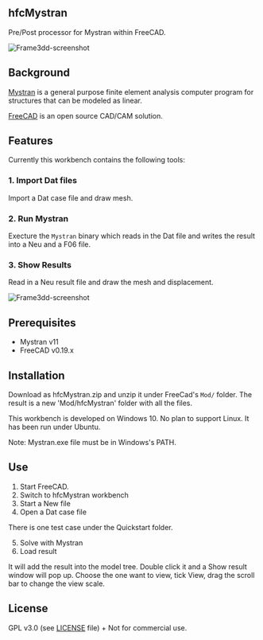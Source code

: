 ## hfcMystran
Pre/Post processor for Mystran within FreeCAD.

![Frame3dd-screenshot](https://github.com/ceanwang/hfcMystran/blob/master/Screenshot/hfcMystran00.jpg)

## Background
[Mystran](https://github.com/dr-bill-c/MYSTRAN) is a general purpose finite element analysis computer program for structures that can be modeled as linear.

[FreeCAD](https://freecadweb.org) is an open source CAD/CAM solution.

## Features 
Currently this workbench contains the following tools:

###  1. Import Dat files 
Import a Dat case file and draw mesh. 

### 2. Run Mystran
Execture the `Mystran` binary which reads in the Dat file and writes the result into a Neu and a F06 file.

### 3. Show Results
Read in a Neu result file and draw the mesh and displacement.

![Frame3dd-screenshot](https://github.com/ceanwang/hfcMystran/blob/master/Screenshot/all-elem-test.gif)

## Prerequisites

* Mystran v11
* FreeCAD v0.19.x

## Installation
Download as hfcMystran.zip and unzip it under FreeCad's `Mod/` folder. The result is a new 'Mod/hfcMystran' folder with all the files.

This workbench is developed on Windows 10. No plan to support Linux. It has been run under Ubuntu. 

Note: Mystran.exe file must be in Windows's PATH.


## Use
1. Start FreeCAD.
2. Switch to hfcMystran workbench
3. Start a New file
4. Open a Dat case file

  There is one test case under the Quickstart folder.
  
5. Solve with Mystran
6. Load result

  It will add the result into the model tree. Double click it and a Show result window will pop up. Choose the one want to view, tick View, drag the scroll bar to change the view scale.

## License
GPL v3.0 (see [LICENSE](LICENCE) file) + Not for commercial use.
